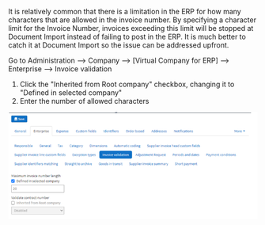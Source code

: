 It is relatively common that there is a limitation in the ERP for how many characters that are allowed in the invoice number. By specifying a character limit for the Invoice Number, invoices exceeding this limit will be stopped at Document Import instead of failing to post in the ERP. It is much better to catch it at Document Import so the issue can be addressed upfront. 

Go to Administration --> Company --> [Virtual Company for ERP] --> Enterprise --> Invoice validation

1. Click the "Inherited from Root company" checkbox, changing it to "Defined in selected company"
2. Enter the number of allowed characters

![](../../images/set_invoice_no_len.png)

